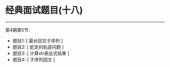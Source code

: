 # 经典面试题目(十八)

---

第4期第5节:
- 题目1: [ 最长回文子序列 ]
- 题目2: [ 蛇走的轨迹问题 ]
- 题目3: [ 计算str表达式结果 ]
- 题目4: [ 子序列回文 ]
